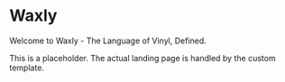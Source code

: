 # Waxly

Welcome to Waxly - The Language of Vinyl, Defined.

This is a placeholder. The actual landing page is handled by the custom template.
